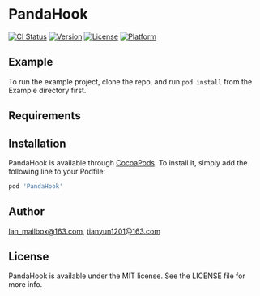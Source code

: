 # PandaHook

[![CI Status](https://img.shields.io/travis/lan_mailbox@163.com/PandaHook.svg?style=flat)](https://travis-ci.org/lan_mailbox@163.com/PandaHook)
[![Version](https://img.shields.io/cocoapods/v/PandaHook.svg?style=flat)](https://cocoapods.org/pods/PandaHook)
[![License](https://img.shields.io/cocoapods/l/PandaHook.svg?style=flat)](https://cocoapods.org/pods/PandaHook)
[![Platform](https://img.shields.io/cocoapods/p/PandaHook.svg?style=flat)](https://cocoapods.org/pods/PandaHook)

## Example

To run the example project, clone the repo, and run `pod install` from the Example directory first.

## Requirements

## Installation

PandaHook is available through [CocoaPods](https://cocoapods.org). To install
it, simply add the following line to your Podfile:

```ruby
pod 'PandaHook'
```

## Author

lan_mailbox@163.com, tianyun1201@163.com

## License

PandaHook is available under the MIT license. See the LICENSE file for more info.
